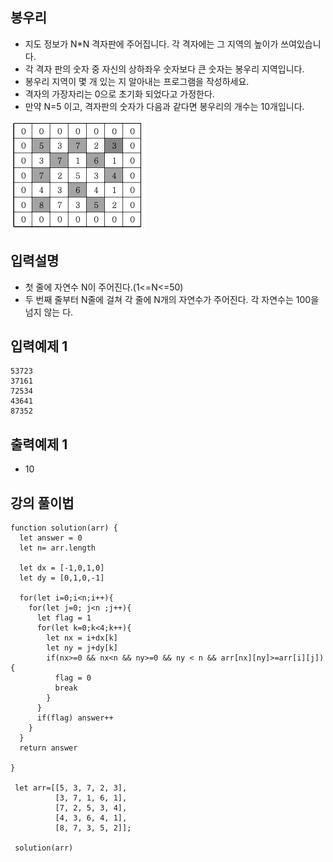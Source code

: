 ## 봉우리
- 지도 정보가 N*N 격자판에 주어집니다. 각 격자에는 그 지역의 높이가 쓰여있습니다. 
- 각 격자 판의 숫자 중 자신의 상하좌우 숫자보다 큰 숫자는 봉우리 지역입니다. 
- 봉우리 지역이 몇 개 있는 지 알아내는 프로그램을 작성하세요.
- 격자의 가장자리는 0으로 초기화 되었다고 가정한다.
- 만약 N=5 이고, 격자판의 숫자가 다음과 같다면 봉우리의 개수는 10개입니다.

<img src="./img.png">


## 입력설명
- 첫 줄에 자연수 N이 주어진다.(1<=N<=50)
- 두 번째 줄부터 N줄에 걸쳐 각 줄에 N개의 자연수가 주어진다. 각 자연수는 100을 넘지 않는 다.


##  입력예제 1
```
53723 
37161 
72534 
43641 
87352

```

##  출력예제 1 
- 10



## 강의 풀이법
```
function solution(arr) {
  let answer = 0
  let n= arr.length

  let dx = [-1,0,1,0]
  let dy = [0,1,0,-1]

  for(let i=0;i<n;i++){
    for(let j=0; j<n ;j++){
      let flag = 1
      for(let k=0;k<4;k++){
        let nx = i+dx[k]
        let ny = j+dy[k]
        if(nx>=0 && nx<n && ny>=0 && ny < n && arr[nx][ny]>=arr[i][j]){
          flag = 0
          break
        }
      }
      if(flag) answer++
    }
  }
  return answer
  
}

 let arr=[[5, 3, 7, 2, 3], 
          [3, 7, 1, 6, 1],
          [7, 2, 5, 3, 4],
          [4, 3, 6, 4, 1],
          [8, 7, 3, 5, 2]];
  
 solution(arr)


```